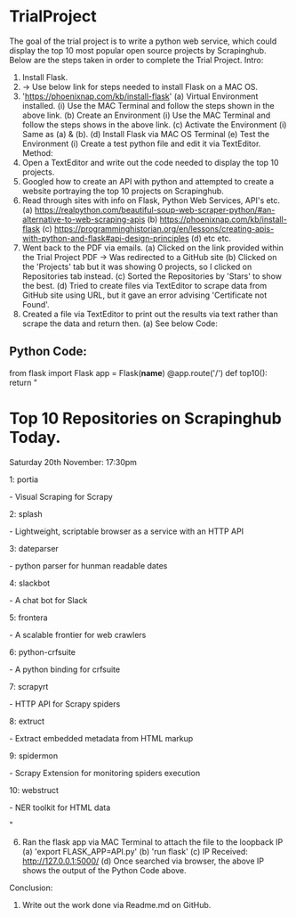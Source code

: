 # TrialProject
The goal of the trial project is to write a python web service, which could display the top 10 most popular open source projects by Scrapinghub.
Below are the steps taken in order to complete the Trial Project. 
Intro:
1. Install Flask.
2. -> Use below link for steps needed to install Flask on a MAC OS. 
3. 'https://phoenixnap.com/kb/install-flask' 
  (a) Virtual Environment installed.
    (i) Use the MAC Terminal and follow the steps shown in the above link. 
  (b) Create an Environment
    (i) Use the MAC Terminal and follow the steps shows in the above link. 
  (c) Activate the Environment
    (i) Same as (a) & (b). 
  (d) Install Flask via MAC OS Terminal
  (e) Test the Environment
    (i) Create a test python file and edit it via TextEditor. 
Method:
1. Open a TextEditor and write out the code needed to display the top 10 projects. 
2. Googled how to create an API with python and attempted to create a website portraying the top 10 projects on Scrapinghub. 
3. Read through sites with info on Flask, Python Web Services, API's etc. 
  (a) https://realpython.com/beautiful-soup-web-scraper-python/#an-alternative-to-web-scraping-apis
  (b) https://phoenixnap.com/kb/install-flask
  (c) https://programminghistorian.org/en/lessons/creating-apis-with-python-and-flask#api-design-principles
  (d) etc etc. 
4. Went back to the PDF via emails.
  (a) Clicked on the link provided within the Trial Project PDF -> Was redirected to a GitHub site
  (b) Clicked on the 'Projects' tab but it was showing 0 projects, so I clicked on Repositories tab instead.
  (c) Sorted the Repositories by 'Stars' to show the best.
  (d) Tried to create files via TextEditor to scrape data from GitHub site using URL, but it gave an error advising 'Certificate not Found'.
5. Created a file via TextEditor to print out the results via text rather than scrape the data and return then. 
  (a) See below Code:

Python Code:
------------

from flask import Flask
app = Flask(__name__)
@app.route('/')
def top10():
    return "<h1>Top 10 Repositories on Scrapinghub Today.</h1><p>Saturday 20th November: 17:30pm</p><p>1: portia</p><p> - Visual Scraping for Scrapy</p><p>2: splash</p><p> - Lightweight, scriptable browser as a service with an HTTP API</p>3: dateparser</p><p> - python parser for hunman readable dates</p><p>4: slackbot</p><p> - A chat bot for Slack</p><p>5: frontera</p><p> - A scalable frontier for web crawlers</p><p>6: python-crfsuite</p><p> - A python binding for crfsuite</p><p>7: scrapyrt</p><p> - HTTP API for Scrapy spiders</p><p>8: extruct</p><p> - Extract embedded metadata from HTML markup</p><p>9: spidermon</p><p> - Scrapy Extension for monitoring spiders execution</p><p>10: webstruct</p><p> - NER toolkit for HTML data</p>"

6. Ran the flask app via MAC Terminal to attach the file to the loopback IP
  (a) 'export FLASK_APP=API.py'
  (b) 'run flask'
  (c) IP Received: http://127.0.0.1:5000/
  (d) Once searched via browser, the above IP shows the output of the Python Code above. 

Conclusion:
1. Write out the work done via Readme.md on GitHub. 

